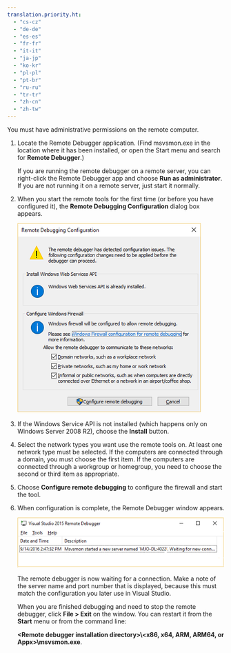```yaml
---
translation.priority.ht: 
  - "cs-cz"
  - "de-de"
  - "es-es"
  - "fr-fr"
  - "it-it"
  - "ja-jp"
  - "ko-kr"
  - "pl-pl"
  - "pt-br"
  - "ru-ru"
  - "tr-tr"
  - "zh-cn"
  - "zh-tw"
---
```

You must have administrative permissions on the remote computer.  
  
1. Locate the Remote Debugger application. (Find msvsmon.exe in the location where it has been installed, or open the Start menu and search for **Remote Debugger**.)
  
    If you are running the remote debugger on a  remote server, you can right-click the Remote Debugger app and choose **Run as administrator**. If you are not running it on a remote server, just start it normally.
  
2. When you start the remote tools for the first time (or before you have configured it), the **Remote Debugging Configuration** dialog box appears.  
  
    ![RemoteDebuggerConfWizardPage](../media/remotedebuggerconfwizardpage.png "RemoteDebuggerConfWizardPage")  
  
3. If the Windows Service API is not installed (which happens only on Windows Server 2008 R2), choose the **Install** button.  
  
4. Select the network types you want use the remote tools on. At least one network type must be selected. If the computers are connected through a domain, you must choose the first item. If the computers are connected through a workgroup or homegroup, you need to choose the second or third item as appropriate.  
  
5. Choose **Configure remote debugging** to configure the firewall and start the tool.  
  
6. When configuration is complete, the Remote Debugger window appears.
  
    ![RemoteDebuggerWindow](../media/remotedebuggerwindow.png "RemoteDebuggerWindow")
  
    The remote debugger is now waiting for a connection. Make a note of the server name and port number that is displayed, because this must match the configuration you later use in Visual Studio.  
  
   When you are finished debugging and need to stop the remote debugger, click **File > Exit** on the window. You can restart it from the **Start** menu or from the command line:  
  
   **\<Remote debugger installation directory>\\<x86, x64, ARM, ARM64, or Appx>\msvsmon.exe**.  
